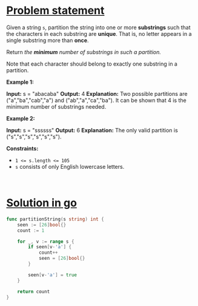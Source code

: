 # [Problem statement](https://leetcode.com/problems/optimal-partition-of-string)

Given a string `s`, partition the string into one or more **substrings** such that the characters in each substring are **unique**. That is, no letter appears in a single substring more than **once**.

Return _the **minimum** number of substrings in such a partition._

Note that each character should belong to exactly one substring in a partition.

**Example 1:**


**Input:** s = "abacaba"
**Output:** 4
**Explanation:**
Two possible partitions are ("a","ba","cab","a") and ("ab","a","ca","ba").
It can be shown that 4 is the minimum number of substrings needed.

**Example 2:**


**Input:** s = "ssssss"
**Output:** 6
**Explanation:**
The only valid partition is ("s","s","s","s","s","s").

**Constraints:**

* `1 <= s.length <= 105`
* `s` consists of only English lowercase letters.

<br />

# [Solution in go](https://leetcode.com/submissions/detail/1184651923/)

```go
func partitionString(s string) int {
    seen := [26]bool{}
    count := 1

    for _, v := range s {
        if seen[v-'a'] {
            count++
            seen = [26]bool{}
        }

        seen[v-'a'] = true
    }

    return count
}
```